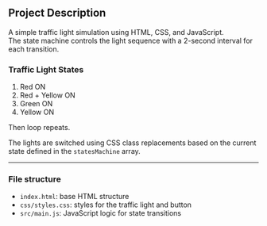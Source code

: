 ## Project Description

A simple traffic light simulation using HTML, CSS, and JavaScript.  
The state machine controls the light sequence with a 2-second interval for each transition.

### Traffic Light States

1. Red ON
2. Red + Yellow ON
3. Green ON
4. Yellow ON

Then loop repeats.

The lights are switched using CSS class replacements based on the current state defined in the `statesMachine` array.

---

### File structure

- `index.html`: base HTML structure
- `css/styles.css`: styles for the traffic light and button
- `src/main.js`: JavaScript logic for state transitions


